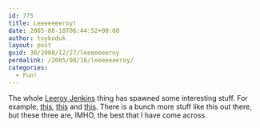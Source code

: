 ```yaml
---
id: 775
title: Leeeeeeeroy!
date: 2005-08-18T06:44:52+00:00
author: tsykoduk
layout: post
guid: 30/2008/12/27/leeeeeeeroy
permalink: /2005/08/18/leeeeeeeroy/
categories:
  - Fun!
---
```

The whole <a href="http://www.google.com/search?client=safari&#38;rls=en&#38;q=leeroy+jenkins&#38;ie=UTF-8&#38;oe=UTF-8">Leeroy Jenkins</a> thing has spawned some interesting stuff. For example, <a href="http://greg.nokes.name/LJRemix.mp3">this</a>, <a href="http://greg.nokes.name/leeroy_techomix.MP3">this</a> and <a href="http://greg.nokes.name/LJmix.mp3">this</a>. There is a bunch more stuff like this out there, but these three are, <span class="caps">IMHO</span>, the best that I have come across.